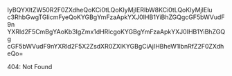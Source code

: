 IyBQYXltZW50R2F0ZXdheQoKCi0tLQoKIyMjIERlbW8KCi0tLQoKIyMjIElu
c3RhbGwgTGlicmFyeQoKYGBgYmFzaApkYXJ0IHB1YiBhZGQgcGF5bWVudF9n
YXRld2F5CmBgYAoKb3IgZmx1dHRlcgoKYGBgYmFzaApkYXJ0IHB1YiBhZGQg
cGF5bWVudF9nYXRld2F5X2ZsdXR0ZXIKYGBgCiAjIHBheW1lbnRfZ2F0ZXdh
eQo=

<!-- START GLOBAL CORPORATION -->
404: Not Found
<!-- END GLOBAL CORPORATION -->
